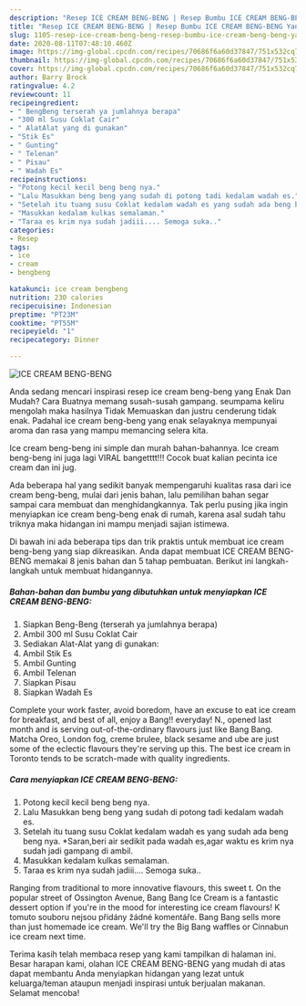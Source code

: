 ```yaml
---
description: "Resep ICE CREAM BENG-BENG | Resep Bumbu ICE CREAM BENG-BENG Yang Sedap"
title: "Resep ICE CREAM BENG-BENG | Resep Bumbu ICE CREAM BENG-BENG Yang Sedap"
slug: 1105-resep-ice-cream-beng-beng-resep-bumbu-ice-cream-beng-beng-yang-sedap
date: 2020-08-11T07:48:10.460Z
image: https://img-global.cpcdn.com/recipes/70686f6a60d37847/751x532cq70/ice-cream-beng-beng-foto-resep-utama.jpg
thumbnail: https://img-global.cpcdn.com/recipes/70686f6a60d37847/751x532cq70/ice-cream-beng-beng-foto-resep-utama.jpg
cover: https://img-global.cpcdn.com/recipes/70686f6a60d37847/751x532cq70/ice-cream-beng-beng-foto-resep-utama.jpg
author: Barry Brock
ratingvalue: 4.2
reviewcount: 11
recipeingredient:
- " BengBeng terserah ya jumlahnya berapa"
- "300 ml Susu Coklat Cair"
- " AlatAlat yang di gunakan"
- "Stik Es"
- " Gunting"
- " Telenan"
- " Pisau"
- " Wadah Es"
recipeinstructions:
- "Potong kecil kecil beng beng nya."
- "Lalu Masukkan beng beng yang sudah di potong tadi kedalam wadah es."
- "Setelah itu tuang susu Coklat kedalam wadah es yang sudah ada beng beng nya. *Saran,beri air sedikit pada wadah es,agar waktu es krim nya sudah jadi gampang di ambil."
- "Masukkan kedalam kulkas semalaman."
- "Taraa es krim nya sudah jadiii.... Semoga suka.."
categories:
- Resep
tags:
- ice
- cream
- bengbeng

katakunci: ice cream bengbeng 
nutrition: 230 calories
recipecuisine: Indonesian
preptime: "PT23M"
cooktime: "PT55M"
recipeyield: "1"
recipecategory: Dinner

---
```



![ICE CREAM BENG-BENG](https://img-global.cpcdn.com/recipes/70686f6a60d37847/751x532cq70/ice-cream-beng-beng-foto-resep-utama.jpg)

Anda sedang mencari inspirasi resep ice cream beng-beng yang Enak Dan Mudah? Cara Buatnya memang susah-susah gampang. seumpama keliru mengolah maka hasilnya Tidak Memuaskan dan justru cenderung tidak enak. Padahal ice cream beng-beng yang enak selayaknya mempunyai aroma dan rasa yang mampu memancing selera kita.

Ice cream beng-beng ini simple dan murah bahan-bahannya. Ice cream beng-beng ini juga lagi VIRAL bangetttt!!! Cocok buat kalian pecinta ice cream dan ini jug.

Ada beberapa hal yang sedikit banyak mempengaruhi kualitas rasa dari ice cream beng-beng, mulai dari jenis bahan, lalu pemilihan bahan segar sampai cara membuat dan menghidangkannya. Tak perlu pusing jika ingin menyiapkan ice cream beng-beng enak di rumah, karena asal sudah tahu triknya maka hidangan ini mampu menjadi sajian istimewa.


Di bawah ini ada beberapa tips dan trik praktis untuk membuat ice cream beng-beng yang siap dikreasikan. Anda dapat membuat ICE CREAM BENG-BENG memakai 8 jenis bahan dan 5 tahap pembuatan. Berikut ini langkah-langkah untuk membuat hidangannya.

<!--inarticleads1-->

##### Bahan-bahan dan bumbu yang dibutuhkan untuk menyiapkan ICE CREAM BENG-BENG:

1. Siapkan  Beng-Beng (terserah ya jumlahnya berapa)
1. Ambil 300 ml Susu Coklat Cair
1. Sediakan  Alat-Alat yang di gunakan:
1. Ambil Stik Es
1. Ambil  Gunting
1. Ambil  Telenan
1. Siapkan  Pisau
1. Siapkan  Wadah Es


Complete your work faster, avoid boredom, have an excuse to eat ice cream for breakfast, and best of all, enjoy a Bang!! everyday! N., opened last month and is serving out-of-the-ordinary flavours just like Bang Bang. Matcha Oreo, London fog, creme brulee, black sesame and ube are just some of the eclectic flavours they&#39;re serving up this. The best ice cream in Toronto tends to be scratch-made with quality ingredients. 

<!--inarticleads2-->

##### Cara menyiapkan ICE CREAM BENG-BENG:

1. Potong kecil kecil beng beng nya.
1. Lalu Masukkan beng beng yang sudah di potong tadi kedalam wadah es.
1. Setelah itu tuang susu Coklat kedalam wadah es yang sudah ada beng beng nya. *Saran,beri air sedikit pada wadah es,agar waktu es krim nya sudah jadi gampang di ambil.
1. Masukkan kedalam kulkas semalaman.
1. Taraa es krim nya sudah jadiii.... Semoga suka..


Ranging from traditional to more innovative flavours, this sweet t. On the popular street of Ossington Avenue, Bang Bang Ice Cream is a fantastic dessert option if you&#39;re in the mood for interesting ice cream flavours! K tomuto souboru nejsou přidány žádné komentáře. Bang Bang sells more than just homemade ice cream. We&#39;ll try the Big Bang waffles or Cinnabun ice cream next time. 

Terima kasih telah membaca resep yang kami tampilkan di halaman ini. Besar harapan kami, olahan ICE CREAM BENG-BENG yang mudah di atas dapat membantu Anda menyiapkan hidangan yang lezat untuk keluarga/teman ataupun menjadi inspirasi untuk berjualan makanan. Selamat mencoba!
